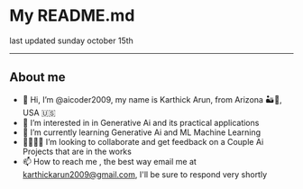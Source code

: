 # My README.md
last updated sunday october 15th
***
## About me
- 👋 Hi, I’m @aicoder2009, my name is Karthick Arun, from Arizona 🏜️🌵, USA 🇺🇸
- 👀 I’m interested in in Generative Ai and its practical applications
- 🌱 I’m currently learning Generative Ai and ML Machine Learning
- 🫱🏾‍🫲🏻 I’m looking to collaborate and get feedback on a Couple Ai Projects that are in the works
- 📫 How to reach me , the best way email me at karthickarun2009@gmail.com, I'll be sure to respond very shortly
<!-- ## My projects showcase
this is a showcase for my projects.
***
## Aigenie
As you may of already seen one of my github organizations is _Aigenie_&trade;, Aigenie is an ai company I founded and am CEO of, we are focused on the future ai and ai tools and producing those tools to help people be productive, our mission is to "Revolutionize the future of AI".<sup>*</sup>
***
## Follow me on mine and my company (Aigenie) socials
Follow me and my companys' socials by visiting my bio link here: [Click here to view my bio link](https://karthickarun.streamlit.app/)

